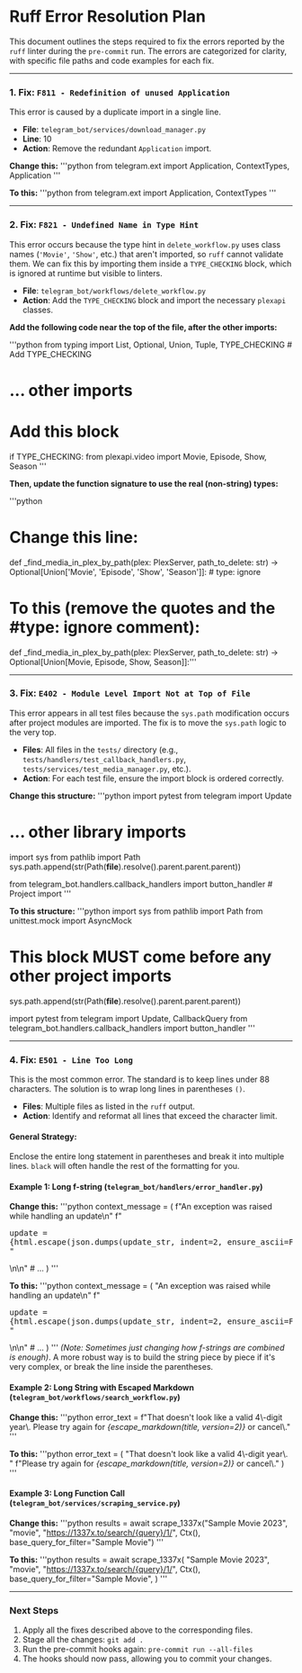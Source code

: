 # Ruff Error Resolution Plan

This document outlines the steps required to fix the errors reported by the `ruff` linter during the `pre-commit` run. The errors are categorized for clarity, with specific file paths and code examples for each fix.

---

### 1. Fix: `F811 - Redefinition of unused Application`

This error is caused by a duplicate import in a single line.

-   **File**: `telegram_bot/services/download_manager.py`
-   **Line**: 10
-   **Action**: Remove the redundant `Application` import.

**Change this:**
'''python
from telegram.ext import Application, ContextTypes, Application
'''

**To this:**
'''python
from telegram.ext import Application, ContextTypes
'''

---

### 2. Fix: `F821 - Undefined Name in Type Hint`

This error occurs because the type hint in `delete_workflow.py` uses class names (`'Movie'`, `'Show'`, etc.) that aren't imported, so `ruff` cannot validate them. We can fix this by importing them inside a `TYPE_CHECKING` block, which is ignored at runtime but visible to linters.

-   **File**: `telegram_bot/workflows/delete_workflow.py`
-   **Action**: Add the `TYPE_CHECKING` block and import the necessary `plexapi` classes.

**Add the following code near the top of the file, after the other imports:**

'''python
from typing import List, Optional, Union, Tuple, TYPE_CHECKING # Add TYPE_CHECKING

# ... other imports

# Add this block
if TYPE_CHECKING:
    from plexapi.video import Movie, Episode, Show, Season
'''

**Then, update the function signature to use the real (non-string) types:**

'''python
# Change this line:
def _find_media_in_plex_by_path(plex: PlexServer, path_to_delete: str) -> Optional[Union['Movie', 'Episode', 'Show', 'Season']]: # type: ignore

# To this (remove the quotes and the #type: ignore comment):
def _find_media_in_plex_by_path(plex: PlexServer, path_to_delete: str) -> Optional[Union[Movie, Episode, Show, Season]]:'''

---

### 3. Fix: `E402 - Module Level Import Not at Top of File`

This error appears in all test files because the `sys.path` modification occurs after project modules are imported. The fix is to move the `sys.path` logic to the very top.

-   **Files**: All files in the `tests/` directory (e.g., `tests/handlers/test_callback_handlers.py`, `tests/services/test_media_manager.py`, etc.).
-   **Action**: For each test file, ensure the import block is ordered correctly.

**Change this structure:**
'''python
import pytest
from telegram import Update
# ... other library imports

import sys
from pathlib import Path
sys.path.append(str(Path(__file__).resolve().parent.parent.parent))

from telegram_bot.handlers.callback_handlers import button_handler # Project import
'''

**To this structure:**
'''python
import sys
from pathlib import Path
from unittest.mock import AsyncMock

# This block MUST come before any other project imports
sys.path.append(str(Path(__file__).resolve().parent.parent.parent))

import pytest
from telegram import Update, CallbackQuery
from telegram_bot.handlers.callback_handlers import button_handler
'''

---

### 4. Fix: `E501 - Line Too Long`

This is the most common error. The standard is to keep lines under 88 characters. The solution is to wrap long lines in parentheses `()`.

-   **Files**: Multiple files as listed in the `ruff` output.
-   **Action**: Identify and reformat all lines that exceed the character limit.

#### General Strategy:

Enclose the entire long statement in parentheses and break it into multiple lines. `black` will often handle the rest of the formatting for you.

#### Example 1: Long f-string (`telegram_bot/handlers/error_handler.py`)

**Change this:**
'''python
context_message = (
    f"An exception was raised while handling an update\n"
    f"<pre>update = {html.escape(json.dumps(update_str, indent=2, ensure_ascii=False))}"
    "</pre>\n\n"
    # ...
)
'''

**To this:**
'''python
context_message = (
    "An exception was raised while handling an update\n"
    f"<pre>update = {html.escape(json.dumps(update_str, indent=2, ensure_ascii=False))}"
    "</pre>\n\n"
    # ...
)
'''
*(Note: Sometimes just changing how f-strings are combined is enough)*. A more robust way is to build the string piece by piece if it's very complex, or break the line inside the parentheses.

#### Example 2: Long String with Escaped Markdown (`telegram_bot/workflows/search_workflow.py`)

**Change this:**
'''python
error_text = f"That doesn't look like a valid 4\\-digit year\\. Please try again for *{escape_markdown(title, version=2)}* or cancel\\."
'''

**To this:**
'''python
error_text = (
    "That doesn't look like a valid 4\\-digit year\\. "
    f"Please try again for *{escape_markdown(title, version=2)}* or cancel\\."
)
'''

#### Example 3: Long Function Call (`telegram_bot/services/scraping_service.py`)

**Change this:**
'''python
results = await scrape_1337x("Sample Movie 2023", "movie", "https://1337x.to/search/{query}/1/", Ctx(), base_query_for_filter="Sample Movie")
'''

**To this:**
'''python
results = await scrape_1337x(
    "Sample Movie 2023",
    "movie",
    "https://1337x.to/search/{query}/1/",
    Ctx(),
    base_query_for_filter="Sample Movie",
)
'''

---

### Next Steps

1.  Apply all the fixes described above to the corresponding files.
2.  Stage all the changes: `git add .`
3.  Run the pre-commit hooks again: `pre-commit run --all-files`
4.  The hooks should now pass, allowing you to commit your changes.